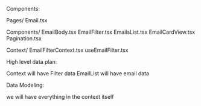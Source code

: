 Components:

Pages/
Email.tsx

Components/
EmailBody.tsx
EmailFilter.tsx
EmailsList.tsx
EmailCardView.tsx
Pagination.tsx

Context/
EmailFilterContext.tsx
useEmailFilter.tsx

High level data plan:

Context will have Filter data
EmailList will have email data

Data Modeling:

we will have everything in the context itself
